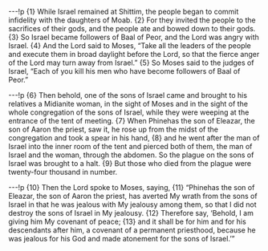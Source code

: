 ---!p
{1} While Israel remained at Shittim, the people began to commit 
infidelity with the daughters of Moab. {2} For they invited the people to the sacrifices of their gods, and the people ate and bowed down to their gods. {3} So Israel became followers of Baal of Peor, and the Lord was angry with Israel. {4} And the Lord said to Moses, “Take all the leaders of the people and execute them in broad daylight before the Lord, so that the fierce anger of the Lord may turn away from Israel.” {5} So Moses said to the judges of Israel, “Each of you kill his men who have become followers of Baal of Peor.”

---!p
{6} Then behold, one of the sons of Israel came and brought to his relatives a Midianite woman, in the sight of Moses and in the sight of the whole congregation of the sons of Israel, while they were weeping at the entrance of the tent of meeting. {7} When Phinehas the son of Eleazar, the son of Aaron the priest, saw it, he rose up from the midst of the congregation and took a spear in his hand, {8} and he went after the man of Israel into the inner room of the tent and pierced both of them, the man of Israel and the woman, through the abdomen. So the plague on the sons of Israel was brought to a halt. {9} But those who died from the plague were twenty-four thousand in number.

---!p
{10} Then the Lord spoke to Moses, saying, {11} “Phinehas the son of Eleazar, the son of Aaron the priest, has averted My wrath from the sons of Israel in that he was jealous with My jealousy among them, so that I did not destroy the sons of Israel in My jealousy. {12} Therefore say, ‘Behold, I am giving him My covenant of peace; {13} and it shall be for him and for his descendants after him, a covenant of a permanent priesthood, because he was jealous for his God and made atonement for the sons of Israel.’”